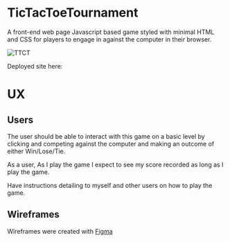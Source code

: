 # TicTacToeTournament
A front-end web page Javascript based game styled with minimal HTML and CSS for players to engage in against the computer in their browser.

![TTCT](https://user-images.githubusercontent.com/65243328/148083909-34027fae-776e-4bea-8c71-8b0dffe753fd.JPG)

Deployed site here:

# UX
## Users
The user should be able to interact with this game on a basic level by clicking and competing against the computer and making an outcome of either
Win/Lose/Tie.

As a user, As I play the game I expect to see my score recorded as long as I play the game.

Have instructions detailing to myself and other users on how to play the game.

## Wireframes
Wireframes were created with [Figma](https://www.figma.com/)

